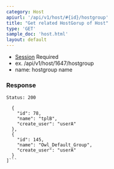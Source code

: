 ```yaml
---
category: Host
apiurl: '/api/v1/host/#{id}/hostgroup'
title: "Get related HostGorup of Host"
type: 'GET'
sample_doc: 'host.html'
layout: default
---
```


* [Session](#/authentication) Required
* ex. /api/v1/host/1647/hostgroup
* name: hostgroup name

### Response

```Status: 200```
```[
  {
    "id": 78,
    "name": "tplB",
    "create_user": "userA"
  },
  {
    "id": 145,
    "name": "Owl_Default_Group",
    "create_user": "userA"
  }
]```
